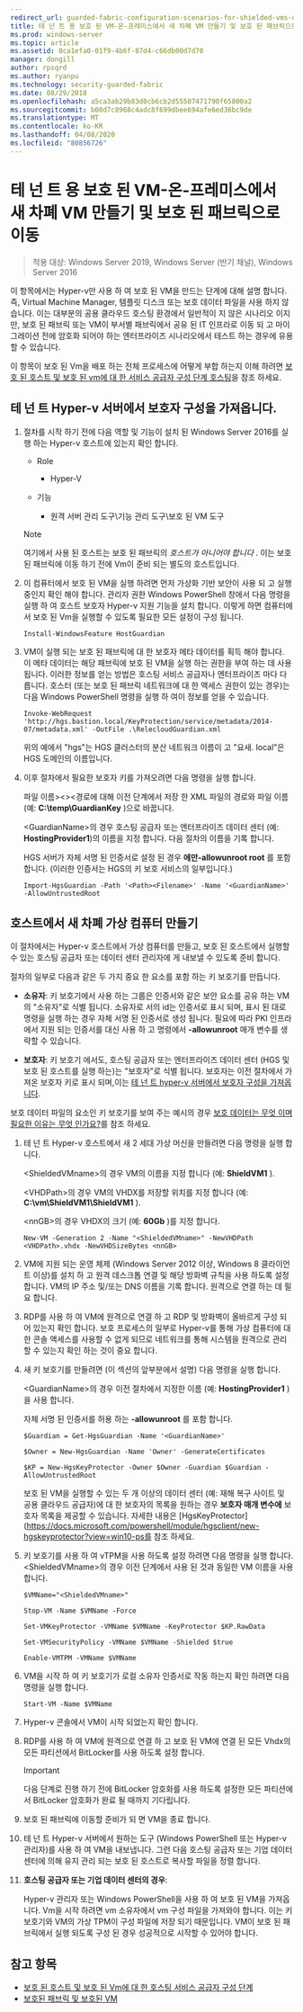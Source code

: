```yaml
---
redirect_url: guarded-fabric-configuration-scenarios-for-shielded-vms-overview.md
title: 테 넌 트 용 보호 된 VM-온-프레미스에서 새 차폐 VM 만들기 및 보호 된 패브릭으로 이동
ms.prod: windows-server
ms.topic: article
ms.assetid: 0ca1efa0-01f9-4b6f-87d4-c66db00d7d70
manager: dongill
author: rpsqrd
ms.author: ryanpu
ms.technology: security-guarded-fabric
ms.date: 08/29/2018
ms.openlocfilehash: a5ca3ab29b83d0cb6cb2d55507471790f65800a2
ms.sourcegitcommit: b00d7c8968c4adc8f699dbee694afe6ed36bc9de
ms.translationtype: MT
ms.contentlocale: ko-KR
ms.lasthandoff: 04/08/2020
ms.locfileid: "80856726"
---
```

# <a name="shielded-vms-for-tenants---creating-a-new-shielded-vm-on-premises-and-moving-it-to-a-guarded-fabric"></a>테 넌 트 용 보호 된 VM-온-프레미스에서 새 차폐 VM 만들기 및 보호 된 패브릭으로 이동

>적용 대상: Windows Server 2019, Windows Server (반기 채널), Windows Server 2016

이 항목에서는 Hyper-v만 사용 하 여 보호 된 VM을 만드는 단계에 대해 설명 합니다. 즉, Virtual Machine Manager, 템플릿 디스크 또는 보호 데이터 파일을 사용 하지 않습니다. 이는 대부분의 공용 클라우드 호스팅 환경에서 일반적이 지 않은 시나리오 이지만, 보호 된 패브릭 또는 VM이 부서별 패브릭에서 공유 된 IT 인프라로 이동 되 고 마이그레이션 전에 암호화 되어야 하는 엔터프라이즈 시나리오에서 테스트 하는 경우에 유용할 수 있습니다.

이 항목이 보호 된 Vm을 배포 하는 전체 프로세스에 어떻게 부합 하는지 이해 하려면 [보호 된 호스트 및 보호 된 vm에 대 한 서비스 공급자 구성 단계 호스팅](guarded-fabric-configuration-scenarios-for-shielded-vms-overview.md)을 참조 하세요.

## <a name="import-the-guardian-configuration-on-the-tenant-hyper-v-server"></a>테 넌 트 Hyper-v 서버에서 보호자 구성을 가져옵니다.

1.  절차를 시작 하기 전에 다음 역할 및 기능이 설치 된 Windows Server 2016를 실행 하는 Hyper-v 호스트에 있는지 확인 합니다.

    - Role

        - Hyper-V

    - 기능

        - 원격 서버 관리 도구\\기능 관리 도구\\보호 된 VM 도구

    > [!NOTE]
    > 여기에서 사용 된 호스트는 보호 된 패브릭의 *호스트가 아니어야 합니다* . 이는 보호 된 패브릭에 이동 하기 전에 Vm이 준비 되는 별도의 호스트입니다.

2.  이 컴퓨터에서 보호 된 VM을 실행 하려면 먼저 가상화 기반 보안이 사용 되 고 실행 중인지 확인 해야 합니다. 관리자 권한 Windows PowerShell 창에서 다음 명령을 실행 하 여 호스트 보호자 Hyper-v 지원 기능을 설치 합니다. 이렇게 하면 컴퓨터에서 보호 된 Vm을 실행할 수 있도록 필요한 모든 설정이 구성 됩니다.

        Install-WindowsFeature HostGuardian

3.  VM이 실행 되는 보호 된 패브릭에 대 한 보호자 메타 데이터를 획득 해야 합니다. 이 메타 데이터는 해당 패브릭에 보호 된 VM을 실행 하는 권한을 부여 하는 데 사용 됩니다. 이러한 정보를 얻는 방법은 호스팅 서비스 공급자나 엔터프라이즈 마다 다릅니다. 호스터 (또는 보호 된 패브릭 네트워크에 대 한 액세스 권한이 있는 경우)는 다음 Windows PowerShell 명령을 실행 하 여이 정보를 얻을 수 있습니다.

        Invoke-WebRequest 'http://hgs.bastion.local/KeyProtection/service/metadata/2014-07/metadata.xml' -OutFile .\RelecloudGuardian.xml

    위의 예에서 "hgs"는 HGS 클러스터의 분산 네트워크 이름이 고 "요새. local"은 HGS 도메인의 이름입니다.

4.  이후 절차에서 필요한 보호자 키를 가져오려면 다음 명령을 실행 합니다.

    파일 이름&gt;&lt;&gt;&lt;경로에 대해 이전 단계에서 저장 한 XML 파일의 경로와 파일 이름 (예: **C:\\temp\\GuardianKey** )으로 바꿉니다.

    &lt;GuardianName&gt;의 경우 호스팅 공급자 또는 엔터프라이즈 데이터 센터 (예: **HostingProvider1**)의 이름을 지정 합니다. 다음 절차의 이름을 기록 합니다.

    HGS 서버가 자체 서명 된 인증서로 설정 된 경우 **에만-allowunroot root** 를 포함 합니다. (이러한 인증서는 HGS의 키 보호 서비스의 일부입니다.)

        Import-HgsGuardian -Path '<Path><Filename>' -Name '<GuardianName>' -AllowUntrustedRoot

## <a name="create-a-new-shielded-virtual-machine-on-the-host"></a>호스트에서 새 차폐 가상 컴퓨터 만들기

이 절차에서는 Hyper-v 호스트에서 가상 컴퓨터를 만들고, 보호 된 호스트에서 실행할 수 있는 호스팅 공급자 또는 데이터 센터 관리자에 게 내보낼 수 있도록 준비 합니다.

절차의 일부로 다음과 같은 두 가지 중요 한 요소를 포함 하는 키 보호기를 만듭니다.

-   **소유자**: 키 보호기에서 사용 하는 그룹은 인증서와 같은 보안 요소를 공유 하는 VM의 "소유자"로 식별 됩니다. 소유자로 서의 id는 인증서로 표시 되며, 표시 된 대로 명령을 실행 하는 경우 자체 서명 된 인증서로 생성 됩니다. 필요에 따라 PKI 인프라에서 지원 되는 인증서를 대신 사용 하 고 명령에서 **-allowunroot** 매개 변수를 생략할 수 있습니다.

-   **보호자**: 키 보호기 에서도, 호스팅 공급자 또는 엔터프라이즈 데이터 센터 (HGS 및 보호 된 호스트를 실행 하는)는 "보호자"로 식별 됩니다. 보호자는 이전 절차에서 가져온 보호자 키로 표시 되며,이는 [테 넌 트 hyper-v 서버에서 보호자 구성을 가져옵니다](#import-the-guardian-configuration-on-the-tenant-hyper-v-server).

보호 데이터 파일의 요소인 키 보호기를 보여 주는 예시의 경우 [보호 데이터는 무엇 이며 필요한 이유는 무엇 인가요?](guarded-fabric-and-shielded-vms.md#what-is-shielding-data-and-why-is-it-necessary)를 참조 하세요.

1. 테 넌 트 Hyper-v 호스트에서 새 2 세대 가상 머신을 만들려면 다음 명령을 실행 합니다.

   &lt;ShieldedVMname&gt;의 경우 VM의 이름을 지정 합니다 (예: **ShieldVM1** ).
    
   &lt;VHDPath&gt;의 경우 VM의 VHDX를 저장할 위치를 지정 합니다 (예: **C:\\vm\\ShieldVM1\\ShieldVM1** ).
    
   &lt;nnGB&gt;의 경우 VHDX의 크기 (예: **60Gb** )를 지정 합니다.

       New-VM -Generation 2 -Name "<ShieldedVMname>" -NewVHDPath <VHDPath>.vhdx -NewVHDSizeBytes <nnGB>

2. VM에 지원 되는 운영 체제 (Windows Server 2012 이상, Windows 8 클라이언트 이상)를 설치 하 고 원격 데스크톱 연결 및 해당 방화벽 규칙을 사용 하도록 설정 합니다. VM의 IP 주소 및/또는 DNS 이름을 기록 합니다. 원격으로 연결 하는 데 필요 합니다.

3. RDP를 사용 하 여 VM에 원격으로 연결 하 고 RDP 및 방화벽이 올바르게 구성 되어 있는지 확인 합니다. 보호 프로세스의 일부로 Hyper-v를 통해 가상 컴퓨터에 대 한 콘솔 액세스를 사용할 수 없게 되므로 네트워크를 통해 시스템을 원격으로 관리할 수 있는지 확인 하는 것이 중요 합니다.

4. 새 키 보호기를 만들려면 (이 섹션의 앞부분에서 설명) 다음 명령을 실행 합니다.

   &lt;GuardianName&gt;의 경우 이전 절차에서 지정한 이름 (예: **HostingProvider1** )을 사용 합니다.

   자체 서명 된 인증서를 허용 하는 **-allowunroot** 를 포함 합니다.

       $Guardian = Get-HgsGuardian -Name '<GuardianName>'

       $Owner = New-HgsGuardian -Name 'Owner' -GenerateCertificates

       $KP = New-HgsKeyProtector -Owner $Owner -Guardian $Guardian -AllowUntrustedRoot

   보호 된 VM을 실행할 수 있는 두 개 이상의 데이터 센터 (예: 재해 복구 사이트 및 공용 클라우드 공급자)에 대 한 보호자의 목록을 원하는 경우 **보호자 매개 변수에** 보호자 목록을 제공할 수 있습니다. 자세한 내용은 [HgsKeyProtector] (https://docs.microsoft.com/powershell/module/hgsclient/new-hgskeyprotector?view=win10-ps를 참조 하세요.

5. 키 보호기를 사용 하 여 vTPM을 사용 하도록 설정 하려면 다음 명령을 실행 합니다. &lt;ShieldedVMname&gt;의 경우 이전 단계에서 사용 된 것과 동일한 VM 이름을 사용 합니다.

       $VMName="<ShieldedVMname>"

       Stop-VM -Name $VMName -Force

       Set-VMKeyProtector -VMName $VMName -KeyProtector $KP.RawData

       Set-VMSecurityPolicy -VMName $VMName -Shielded $true

       Enable-VMTPM -VMName $VMName

6. VM을 시작 하 여 키 보호기가 로컬 소유자 인증서로 작동 하는지 확인 하려면 다음 명령을 실행 합니다.

       Start-VM -Name $VMName

7. Hyper-v 콘솔에서 VM이 시작 되었는지 확인 합니다.

8. RDP를 사용 하 여 VM에 원격으로 연결 하 고 보호 된 VM에 연결 된 모든 Vhdx의 모든 파티션에서 BitLocker를 사용 하도록 설정 합니다.

   > [!IMPORTANT]
   > 다음 단계로 진행 하기 전에 BitLocker 암호화를 사용 하도록 설정한 모든 파티션에서 BitLocker 암호화가 완료 될 때까지 기다립니다.

9. 보호 된 패브릭에 이동할 준비가 되 면 VM을 종료 합니다.

10. 테 넌 트 Hyper-v 서버에서 원하는 도구 (Windows PowerShell 또는 Hyper-v 관리자)를 사용 하 여 VM을 내보냅니다. 그런 다음 호스팅 공급자 또는 기업 데이터 센터에 의해 유지 관리 되는 보호 된 호스트로 복사할 파일을 정렬 합니다.

11. **호스팅 공급자 또는 기업 데이터 센터의 경우**:

    Hyper-v 관리자 또는 Windows PowerShell을 사용 하 여 보호 된 VM을 가져옵니다. Vm을 시작 하려면 vm 소유자에서 vm 구성 파일을 가져와야 합니다. 이는 키 보호기와 VM의 가상 TPM이 구성 파일에 저장 되기 때문입니다. VM이 보호 된 패브릭에서 실행 되도록 구성 된 경우 성공적으로 시작할 수 있어야 합니다.

## <a name="see-also"></a>참고 항목

- [보호 된 호스트 및 보호 된 Vm에 대 한 호스팅 서비스 공급자 구성 단계](guarded-fabric-configuration-scenarios-for-shielded-vms-overview.md)
- [보호된 패브릭 및 보호된 VM](guarded-fabric-and-shielded-vms-top-node.md)

